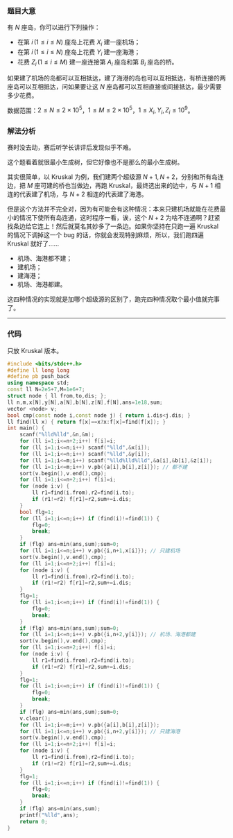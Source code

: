 ### 题目大意

有 $N$ 座岛，你可以进行下列操作：

+ 在第 $i\,(1\le i \le N)$ 座岛上花费 $X_i$ 建一座机场；
+ 在第 $i\,(1\le i \le N)$ 座岛上花费 $Y_i$ 建一座海港；
+ 花费 $Z_i\,(1 \le i \le M)$ 建一座连接第 $A_i$ 座岛和第 $B_i$ 座岛的桥。

如果建了机场的岛都可以互相抵达，建了海港的岛也可以互相抵达，有桥连接的两座岛可以互相抵达，问如果要让这 $N$ 座岛都可以互相直接或间接抵达，最少需要多少花费。

数据范围：$2 \le N \le 2\times 10^5$，$1 \le M \le 2\times 10^5$，$1 \le X_i,Y_i,Z_i \le 10^9$。

### 解法分析

赛时没去动，赛后听学长讲评后发现似乎不难。

这个题看着就很最小生成树，但它好像也不是那么的最小生成树。

其实很简单，以 Kruskal 为例，我们建两个超级源 $N+1,N+2$，分别和所有岛连边，把 $M$ 座可建的桥也当做边，再跑 Kruskal，最终选出来的边中，与 $N+1$ 相连的代表建了机场，与 $N+2$ 相连的代表建了海港。

但是这个方法并不完全对，因为有可能会有这种情况：本来只建机场就能在花费最小的情况下使所有岛连通，这时程序一看，诶，这个 $N+2$ 为啥不连通啊？赶紧找条边给它连上！然后就莫名其妙多了一条边。如果你坚持在只跑一遍 Kruskal 的情况下调掉这一个 bug 的话，你就会发现特别麻烦，所以，我们跑四遍 Kruskal 就好了……

+ 机场、海港都不建；
+ 建机场；
+ 建海港；
+ 机场、海港都建。

这四种情况的实现就是加哪个超级源的区别了，跑完四种情况取个最小值就完事了。

------------

### 代码

只放 Kruskal 版本。

```cpp
#include <bits/stdc++.h>
#define ll long long
#define pb push_back
using namespace std;
const ll N=2e5+7,M=1e6+7;
struct node { ll from,to,dis; };
ll n,m,x[N],y[N],a[N],b[N],z[N],f[N],ans=1e18,sum;
vector <node> v;
bool cmp(const node i,const node j) { return i.dis<j.dis; }
ll find(ll x) { return f[x]==x?x:f[x]=find(f[x]); }
int main() {
	scanf("%lld%lld",&n,&m);
	for (ll i=1;i<=n+2;i++) f[i]=i;
	for (ll i=1;i<=n;i++) scanf("%lld",&x[i]);
	for (ll i=1;i<=n;i++) scanf("%lld",&y[i]);
	for (ll i=1;i<=m;i++) scanf("%lld%lld%lld",&a[i],&b[i],&z[i]);
	for (ll i=1;i<=m;i++) v.pb({a[i],b[i],z[i]}); // 都不建
	sort(v.begin(),v.end(),cmp);
	for (ll i=1;i<=n+2;i++) f[i]=i;
	for (node i:v) {
		ll r1=find(i.from),r2=find(i.to);
		if (r1!=r2) f[r1]=r2,sum+=i.dis;
	}
	bool flg=1;
	for (ll i=1;i<=n;i++) if (find(i)!=find(1)) {
		flg=0;
		break;
	}
	if (flg) ans=min(ans,sum);sum=0;
	for (ll i=1;i<=n;i++) v.pb({i,n+1,x[i]}); // 只建机场
	sort(v.begin(),v.end(),cmp);
	for (ll i=1;i<=n+2;i++) f[i]=i;
	for (node i:v) {
		ll r1=find(i.from),r2=find(i.to);
		if (r1!=r2) f[r1]=r2,sum+=i.dis;
	}
	flg=1;
	for (ll i=1;i<=n;i++) if (find(i)!=find(1)) {
		flg=0;
		break;
	}
	if (flg) ans=min(ans,sum);sum=0;
	for (ll i=1;i<=n;i++) v.pb({i,n+2,y[i]}); // 机场、海港都建
	sort(v.begin(),v.end(),cmp);
	for (ll i=1;i<=n+2;i++) f[i]=i;
	for (node i:v) {
		ll r1=find(i.from),r2=find(i.to);
		if (r1!=r2) f[r1]=r2,sum+=i.dis;
	}
	flg=1;
	for (ll i=1;i<=n;i++) if (find(i)!=find(1)) {
		flg=0;
		break;
	}
	if (flg) ans=min(ans,sum);sum=0;
	v.clear();
	for (ll i=1;i<=m;i++) v.pb({a[i],b[i],z[i]});
	for (ll i=1;i<=n;i++) v.pb({i,n+2,y[i]}); // 只建海港
	sort(v.begin(),v.end(),cmp);
	for (ll i=1;i<=n+2;i++) f[i]=i;
	for (node i:v) {
		ll r1=find(i.from),r2=find(i.to);
		if (r1!=r2) f[r1]=r2,sum+=i.dis;
	}
	flg=1;
	for (ll i=1;i<=n;i++) if (find(i)!=find(1)) {
		flg=0;
		break;
	}
	if (flg) ans=min(ans,sum);
	printf("%lld",ans);
	return 0;
}
```